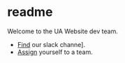 # readme

Welcome to the UA Website dev team.

- [Find](https://join.slack.com/t/ua-helpsite/shared_invite/zt-146r1t42f-poEfMocC51iIwDrPPQZWhw) our slack channe].
- [Assign](https://github.com/orgs/ua-help-website/teams) yourself to a team. 

